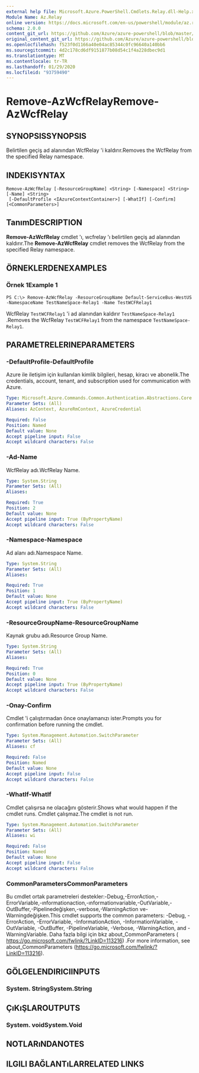 ```yaml
---
external help file: Microsoft.Azure.PowerShell.Cmdlets.Relay.dll-Help.xml
Module Name: Az.Relay
online version: https://docs.microsoft.com/en-us/powershell/module/az.relay/remove-azwcfrelay
schema: 2.0.0
content_git_url: https://github.com/Azure/azure-powershell/blob/master/src/Relay/Relay/help/Remove-AzWcfRelay.md
original_content_git_url: https://github.com/Azure/azure-powershell/blob/master/src/Relay/Relay/help/Remove-AzWcfRelay.md
ms.openlocfilehash: f523f0d1166a40e04ac85344c0fc96640a140bb6
ms.sourcegitcommit: 4d2c178cd6df9151877b08d54c1f4a228dbec9d1
ms.translationtype: MT
ms.contentlocale: tr-TR
ms.lasthandoff: 01/29/2020
ms.locfileid: "93759490"
---
```

# <span data-ttu-id="972c5-101">Remove-AzWcfRelay</span><span class="sxs-lookup"><span data-stu-id="972c5-101">Remove-AzWcfRelay</span></span>

## <span data-ttu-id="972c5-102">SYNOPSIS</span><span class="sxs-lookup"><span data-stu-id="972c5-102">SYNOPSIS</span></span>
<span data-ttu-id="972c5-103">Belirtilen geçiş ad alanından WcfRelay 'i kaldırır.</span><span class="sxs-lookup"><span data-stu-id="972c5-103">Removes the WcfRelay from the specified Relay namespace.</span></span>

## <span data-ttu-id="972c5-104">INDEKI</span><span class="sxs-lookup"><span data-stu-id="972c5-104">SYNTAX</span></span>

```
Remove-AzWcfRelay [-ResourceGroupName] <String> [-Namespace] <String> [-Name] <String>
 [-DefaultProfile <IAzureContextContainer>] [-WhatIf] [-Confirm] [<CommonParameters>]
```

## <span data-ttu-id="972c5-105">Tanım</span><span class="sxs-lookup"><span data-stu-id="972c5-105">DESCRIPTION</span></span>
<span data-ttu-id="972c5-106">**Remove-AzWcfRelay** cmdlet 'ı, wcfrelay 'ı belirtilen geçiş ad alanından kaldırır.</span><span class="sxs-lookup"><span data-stu-id="972c5-106">The **Remove-AzWcfRelay** cmdlet removes the WcfRelay from the specified Relay namespace.</span></span>

## <span data-ttu-id="972c5-107">ÖRNEKLERDEN</span><span class="sxs-lookup"><span data-stu-id="972c5-107">EXAMPLES</span></span>

### <span data-ttu-id="972c5-108">Örnek 1</span><span class="sxs-lookup"><span data-stu-id="972c5-108">Example 1</span></span>
```
PS C:\> Remove-AzWcfRelay -ResourceGroupName Default-ServiceBus-WestUS -NamespaceName TestNameSpace-Relay1 -Name TestWCFRelay1
```

<span data-ttu-id="972c5-109">WcfRelay `TestWCFRelay1` 'i ad alanından kaldırır `TestNameSpace-Relay1` .</span><span class="sxs-lookup"><span data-stu-id="972c5-109">Removes the WcfRelay `TestWCFRelay1` from the namespace `TestNameSpace-Relay1`.</span></span>

## <span data-ttu-id="972c5-110">PARAMETRELERINE</span><span class="sxs-lookup"><span data-stu-id="972c5-110">PARAMETERS</span></span>

### <span data-ttu-id="972c5-111">-DefaultProfile</span><span class="sxs-lookup"><span data-stu-id="972c5-111">-DefaultProfile</span></span>
<span data-ttu-id="972c5-112">Azure ile iletişim için kullanılan kimlik bilgileri, hesap, kiracı ve abonelik.</span><span class="sxs-lookup"><span data-stu-id="972c5-112">The credentials, account, tenant, and subscription used for communication with Azure.</span></span>

```yaml
Type: Microsoft.Azure.Commands.Common.Authentication.Abstractions.Core.IAzureContextContainer
Parameter Sets: (All)
Aliases: AzContext, AzureRmContext, AzureCredential

Required: False
Position: Named
Default value: None
Accept pipeline input: False
Accept wildcard characters: False
```

### <span data-ttu-id="972c5-113">-Ad</span><span class="sxs-lookup"><span data-stu-id="972c5-113">-Name</span></span>
<span data-ttu-id="972c5-114">WcfRelay adı.</span><span class="sxs-lookup"><span data-stu-id="972c5-114">WcfRelay Name.</span></span>

```yaml
Type: System.String
Parameter Sets: (All)
Aliases:

Required: True
Position: 2
Default value: None
Accept pipeline input: True (ByPropertyName)
Accept wildcard characters: False
```

### <span data-ttu-id="972c5-115">-Namespace</span><span class="sxs-lookup"><span data-stu-id="972c5-115">-Namespace</span></span>
<span data-ttu-id="972c5-116">Ad alanı adı.</span><span class="sxs-lookup"><span data-stu-id="972c5-116">Namespace Name.</span></span>

```yaml
Type: System.String
Parameter Sets: (All)
Aliases:

Required: True
Position: 1
Default value: None
Accept pipeline input: True (ByPropertyName)
Accept wildcard characters: False
```

### <span data-ttu-id="972c5-117">-ResourceGroupName</span><span class="sxs-lookup"><span data-stu-id="972c5-117">-ResourceGroupName</span></span>
<span data-ttu-id="972c5-118">Kaynak grubu adı.</span><span class="sxs-lookup"><span data-stu-id="972c5-118">Resource Group Name.</span></span>

```yaml
Type: System.String
Parameter Sets: (All)
Aliases:

Required: True
Position: 0
Default value: None
Accept pipeline input: True (ByPropertyName)
Accept wildcard characters: False
```

### <span data-ttu-id="972c5-119">-Onay</span><span class="sxs-lookup"><span data-stu-id="972c5-119">-Confirm</span></span>
<span data-ttu-id="972c5-120">Cmdlet 'i çalıştırmadan önce onaylamanızı ister.</span><span class="sxs-lookup"><span data-stu-id="972c5-120">Prompts you for confirmation before running the cmdlet.</span></span>

```yaml
Type: System.Management.Automation.SwitchParameter
Parameter Sets: (All)
Aliases: cf

Required: False
Position: Named
Default value: None
Accept pipeline input: False
Accept wildcard characters: False
```

### <span data-ttu-id="972c5-121">-WhatIf</span><span class="sxs-lookup"><span data-stu-id="972c5-121">-WhatIf</span></span>
<span data-ttu-id="972c5-122">Cmdlet çalışırsa ne olacağını gösterir.</span><span class="sxs-lookup"><span data-stu-id="972c5-122">Shows what would happen if the cmdlet runs.</span></span>
<span data-ttu-id="972c5-123">Cmdlet çalışmaz.</span><span class="sxs-lookup"><span data-stu-id="972c5-123">The cmdlet is not run.</span></span>

```yaml
Type: System.Management.Automation.SwitchParameter
Parameter Sets: (All)
Aliases: wi

Required: False
Position: Named
Default value: None
Accept pipeline input: False
Accept wildcard characters: False
```

### <span data-ttu-id="972c5-124">CommonParameters</span><span class="sxs-lookup"><span data-stu-id="972c5-124">CommonParameters</span></span>
<span data-ttu-id="972c5-125">Bu cmdlet ortak parametreleri destekler:-Debug,-ErrorAction,-ErrorVariable,-ınformationaction,-ınformationvariable,-OutVariable,-OutBuffer,-Pipelinedeğişken,-verbose,-WarningAction ve-Warningdeğişken.</span><span class="sxs-lookup"><span data-stu-id="972c5-125">This cmdlet supports the common parameters: -Debug, -ErrorAction, -ErrorVariable, -InformationAction, -InformationVariable, -OutVariable, -OutBuffer, -PipelineVariable, -Verbose, -WarningAction, and -WarningVariable.</span></span> <span data-ttu-id="972c5-126">Daha fazla bilgi için bkz about_CommonParameters ( https://go.microsoft.com/fwlink/?LinkID=113216) .</span><span class="sxs-lookup"><span data-stu-id="972c5-126">For more information, see about_CommonParameters (https://go.microsoft.com/fwlink/?LinkID=113216).</span></span>

## <span data-ttu-id="972c5-127">GÖLGELENDIRICI</span><span class="sxs-lookup"><span data-stu-id="972c5-127">INPUTS</span></span>

### <span data-ttu-id="972c5-128">System. String</span><span class="sxs-lookup"><span data-stu-id="972c5-128">System.String</span></span>

## <span data-ttu-id="972c5-129">ÇıKıŞLAR</span><span class="sxs-lookup"><span data-stu-id="972c5-129">OUTPUTS</span></span>

### <span data-ttu-id="972c5-130">System. void</span><span class="sxs-lookup"><span data-stu-id="972c5-130">System.Void</span></span>

## <span data-ttu-id="972c5-131">NOTLARıNDA</span><span class="sxs-lookup"><span data-stu-id="972c5-131">NOTES</span></span>

## <span data-ttu-id="972c5-132">ILGILI BAĞLANTıLAR</span><span class="sxs-lookup"><span data-stu-id="972c5-132">RELATED LINKS</span></span>
